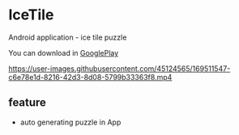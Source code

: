 # IceTile

Android application - ice tile puzzle

You can download in [GooglePlay](https://play.google.com/store/apps/details?id=jp.kawagh.icetile)

https://user-images.githubusercontent.com/45124565/169511547-c6e78e1d-8216-42d3-8d08-5799b33363f8.mp4


## feature
- auto generating puzzle in App
